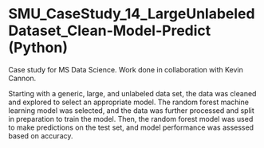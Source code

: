 # SMU_CaseStudy_14_LargeUnlabeledDataset_Clean-Model-Predict (Python)

Case study for MS Data Science. Work done in collaboration with Kevin Cannon.

Starting with a generic, large, and unlabeled data set, the data was cleaned and explored to select an appropriate model. The random forest machine learning model was selected, and the data was further processed and split in preparation to train the model. Then, the random forest model was used to make predictions on the test set, and model performance was assessed based on accuracy.
